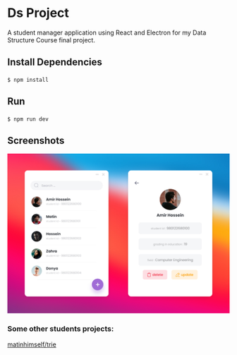 # Ds Project

A student manager application using React and Electron for my Data Structure Course final project.

## Install Dependencies

`$ npm install`

## Run

`$ npm run dev`

## Screenshots

![home page](./screenshots/Frame.jpg)


### Some other students projects:

[matinhimself/trie](https://github.com/matinhimself/trie) 